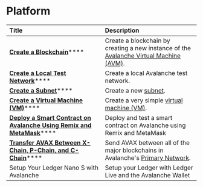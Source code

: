 # Platform



| Title | Description |
| :--- | :--- |
| [**Create a Blockchain**](create-a-new-blockchain.md)\*\*\*\* | Create a blockchain by creating a new instance of the [Avalanche Virtual Machine \(AVM\)](../../../learn/platform-overview/#exchange-chain-x-chain). |
| [**Create a Local Test Network**](create-a-local-test-network.md)\*\*\*\* | Create a local Avalanche test network. |
| [**Create a Subnet**](create-a-subnet.md)\*\*\*\* | Create a new [subnet](../../../learn/platform-overview/#subnets). |
| [**Create a Virtual Machine \(VM\)**](create-a-virtual-machine-vm.md)\*\*\*\* | Create a very simple [virtual machine \(VM\)](../../../learn/platform-overview/#virtual-machines). |
| [**Deploy a Smart Contract on Avalanche Using Remix and MetaMask**](deploy-a-smart-contract-on-avalanche-using-remix-and-metamask.md)\*\*\*\* | Deploy and test a smart contract on Avalanche using Remix and MetaMask |
| [**Transfer AVAX Between X-Chain, P-Chain, and C-Chain**](transfer-avax-between-x-chain-and-p-chain.md)\*\*\*\* | Send AVAX between all of the major blockchains in Avalanche's [Primary Network](../../../learn/platform-overview/). |
| Setup Your Ledger Nano S with Avalanche | Setup your Ledger with Ledger Live and the Avalanche Wallet |

